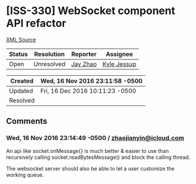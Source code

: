 # [ISS-330] WebSocket component API refactor

[XML Source](./xml/ISS-330.xml)
<p></p>





Status|Resolution|Reporter|Assignee
------|----------|--------|--------
Open|Unresolved|[Jay Zhao](zhaojianyin@icloud.com)|[Kyle Jessup]($kjessup)





Created|Wed, 16 Nov 2016 23:11:58 -0500
-------|--------------
Updated|Fri, 16 Dec 2016 10:11:23 -0500
Resolved|


## Comments




### Wed, 16 Nov 2016 23:14:49 -0500 / zhaojianyin@icloud.com 

<p><p>An api like socket.onMessage{} is much better &amp; easier to use than recursively calling socket.readBytesMessage() and block the calling thread.</p>

<p>The websocket server should also be able to let a user customize the working queue.</p></p>


